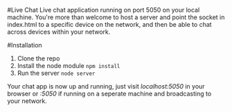 #Live Chat
Live chat application running on port 5050 on your local machine. You're more than welcome to host a server and point the socket in index.html to a specific device on the network, and then be able to chat across devices within your network.

#Installation
  1. Clone the repo
  2. Install the node module
    ```
      npm install
    ```
  3. Run the server
    ```
      node server
    ```
    
Your chat app is now up and running, just visit *localhost:5050* in your browser or *<device IP>:5050* if running on a seperate machine and broadcasting to your network.
